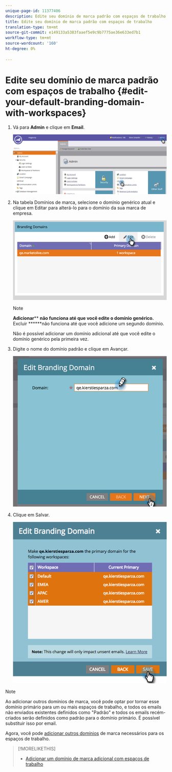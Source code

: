 ```yaml
---
unique-page-id: 11377406
description: Edite seu domínio de marca padrão com espaços de trabalho - Documentos de marketing - Documentação do produto
title: Edite seu domínio de marca padrão com espaços de trabalho
translation-type: tm+mt
source-git-commit: e149133a5383faaef5e9c9b7775ae36e633ed7b1
workflow-type: tm+mt
source-wordcount: '160'
ht-degree: 0%

---
```



# Edite seu domínio de marca padrão com espaços de trabalho {#edit-your-default-branding-domain-with-workspaces}

1. Vá para **Admin** e clique em **Email**.

   ![](assets/image2016-6-29-16-3a42-3a20.png)

1. Na tabela Domínios de marca, selecione o domínio genérico atual e clique em Editar para alterá-lo para o domínio da sua marca de empresa.

   ![](assets/image2016-8-12-10-3a30-3a34.png)

   >[!NOTE]
   >
   >**Adicionar**** **não funciona até que você edite o domínio genérico.** Excluir ******não funciona até que você adicione um segundo domínio.
   >
   >Não é possível adicionar um domínio adicional até que você edite o domínio genérico pela primeira vez.

1. Digite o nome do domínio padrão e clique em Avançar.

   ![](assets/image2016-8-12-10-3a32-3a31.png)

1. Clique em Salvar.

   ![](assets/edit-branding-domain-9-12-16-hand.png)

>[!NOTE]
>
>Ao adicionar outros domínios de marca, você pode optar por tornar esse domínio primário para um ou mais espaços de trabalho, e todos os emails não enviados existentes definidos como &quot;Padrão&quot; e todos os emails recém-criados serão definidos como padrão para o domínio primário. É possível substituir isso por email.

Agora, você pode [adicionar outros domínios](add-an-additional-branding-domain-with-workspaces.md) de marca necessários para os espaços de trabalho.

>[!MORELIKETHIS]
>
>* [Adicionar um domínio de marca adicional com espaços de trabalho](add-an-additional-branding-domain-with-workspaces.md)

